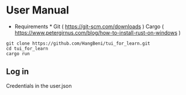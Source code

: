 # User Manual 


* Requirements *
  Git ( https://git-scm.com/downloads )
  Cargo ( https://www.petergirnus.com/blog/how-to-install-rust-on-windows )
```
git clone https://github.com/HangBeni/tui_for_learn.git
cd tui_for_learn
cargo run
```

## Log in 
Credentials in the user.json

